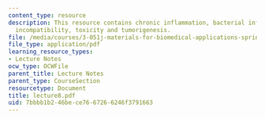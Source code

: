 ```yaml
---
content_type: resource
description: This resource contains chronic inflammation, bacterial infection, blood
  incompatibility, toxicity and tumorigenesis.
file: /media/courses/3-051j-materials-for-biomedical-applications-spring-2006/7bbbb1b246bece7667266246f3791663_lecture8.pdf
file_type: application/pdf
learning_resource_types:
- Lecture Notes
ocw_type: OCWFile
parent_title: Lecture Notes
parent_type: CourseSection
resourcetype: Document
title: lecture8.pdf
uid: 7bbbb1b2-46be-ce76-6726-6246f3791663
---
```

